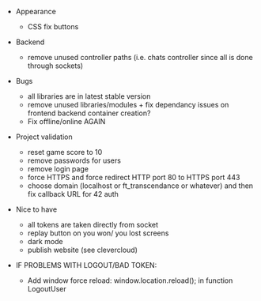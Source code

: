 - Appearance

  - CSS fix buttons

- Backend

  - remove unused controller paths (i.e. chats controller since all is done through sockets)

- Bugs

  - all libraries are in latest stable version
  - remove unused libraries/modules + fix dependancy issues on frontend backend container creation?
  - Fix offline/online AGAIN

- Project validation

  - reset game score to 10
  - remove passwords for users
  - remove login page
  - force HTTPS and force redirect HTTP port 80 to HTTPS port 443
  - choose domain (localhost or ft_transcendance or whatever) and then fix callback URL for 42 auth

- Nice to have

  - all tokens are taken directly from socket
  - replay button on you won/ you lost screens
  - dark mode
  - publish website (see clevercloud)

- IF PROBLEMS WITH LOGOUT/BAD TOKEN:
  - Add window force reload: window.location.reload(); in function LogoutUser
